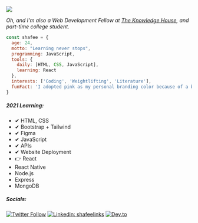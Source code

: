 <img align='center' src="https://i.imgur.com/KPIbpUh.png" width="auto">

<p><em>Oh, and I'm also a Web Development Fellow at <a href="https://www.theknowledgehouse.org/about/">The Knowledge House</a>, and part-time college student. </em></p>

```javascript
const shafee = {
  age: 24,
  motto: "Learning never stops",
  programming: JavaScript,
  tools: {
    daily: [HTML, CSS, JavaScript],
    learning: React
  },
  interests: ['Coding', 'Weightlifting', 'Literature'],
  funFact: 'I adopted pink as my personal branding color because of a band'
}
```

##### 2021 Learning:
- ✔ HTML, CSS
- ✔ Bootstrap + Tailwind
- ✔ Figma
- ✔ JavaScript
- ✔ APIs
- ✔ Website Deployment
- 👉 React
- React Native
- Node.js
- Express
- MongoDB

##### Socials:
  
[![Twitter Follow](https://img.shields.io/twitter/follow/ShafSunbather?style=social)](https://twitter.com/ThaiiBraga)
[![Linkedin: shafeelinks](https://img.shields.io/badge/-shafeelinks-blue?style=flat-square&logo=Linkedin&logoColor=white&link=https://www.linkedin.com/in/shafeelinks/)](https://www.linkedin.com/in/shafeelinks/)
[![Dev.to](https://img.shields.io/badge/DEV.to-Blogs-pink)](https://dev.to/shafeetkh)

